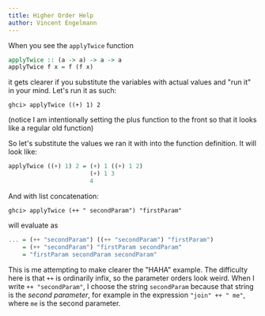 ```yaml
---
title: Higher Order Help
author: Vincent Engelmann
---
```


When you see the ``applyTwice`` function

```haskell
applyTwice :: (a -> a) -> a -> a
applyTwice f x = f (f x)
```

it gets clearer if you substitute the variables with actual values and "run it" in your mind. Let's run it as such:

``ghci> applyTwice ((+) 1) 2``

(notice I am intentionally setting the plus function to the front so that it looks like a regular old function)

So let's substitute the values we ran it with into the function definition. It will look like:

```haskell
applyTwice ((+) 1) 2 = (+) 1 ((+) 1 2)
                       (+) 1 3
                       4
```

And with list concatenation:

``ghci> applyTwice (++ " secondParam") "firstParam"``

will evaluate as

```haskell
... = (++ "secondParam") ((++ "secondParam") "firstParam")
    = (++ "secondParam") "firstParam secondParam"
    = "firstParam secondParam secondParam"
```

This is me attempting to make clearer the "HAHA" example. The difficulty here is that ``++`` is ordinarily infix, so the parameter orders look weird. When I write ``++ "secondParam"``, I choose the string ``secondParam`` because that string is the *second parameter*, for example in the expression ``"join" ++ " me"``, where ``me`` is the second parameter.

